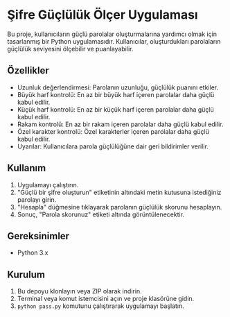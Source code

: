 # Şifre Güçlülük Ölçer Uygulaması

Bu proje, kullanıcıların güçlü parolalar oluşturmalarına yardımcı olmak için tasarlanmış bir Python uygulamasıdır. Kullanıcılar, oluşturdukları parolaların güçlülük seviyesini ölçebilir ve puanlayabilir.

## Özellikler

- Uzunluk değerlendirmesi: Parolanın uzunluğu, güçlülük puanını etkiler.
- Büyük harf kontrolü: En az bir büyük harf içeren parolalar daha güçlü kabul edilir.
- Küçük harf kontrolü: En az bir küçük harf içeren parolalar daha güçlü kabul edilir.
- Rakam kontrolü: En az bir rakam içeren parolalar daha güçlü kabul edilir.
- Özel karakter kontrolü: Özel karakterler içeren parolalar daha güçlü kabul edilir.
- Uyarılar: Kullanıcılara parola güçlülüğüne dair geri bildirimler verilir.

## Kullanım

1. Uygulamayı çalıştırın.
2. "Güçlü bir şifre oluşturun" etiketinin altındaki metin kutusuna istediğiniz parolayı girin.
3. "Hesapla" düğmesine tıklayarak parolanın güçlülük skorunu hesaplayın.
4. Sonuç, "Parola skorunuz" etiketi altında görüntülenecektir.

## Gereksinimler

- Python 3.x

## Kurulum

1. Bu depoyu klonlayın veya ZIP olarak indirin.
2. Terminal veya komut istemcisini açın ve proje klasörüne gidin.
3. `python pass.py` komutunu çalıştırarak uygulamayı başlatın.
